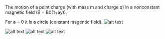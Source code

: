 The motion of a point charge (with mass m and charge q) in a nonconstant magnetic field (B = B0(1+ay)).

For a = 0 it is a circle (constant magentic field).
![alt text](https://github.com/lvikasz/Physics/blob/master/Particle%20in%20a%20nonconstant%20magnetic%20field/Curve1.png)


![alt text](https://github.com/lvikasz/Physics/blob/master/Particle%20in%20a%20nonconstant%20magnetic%20field/Curve2.png)
![alt text](https://github.com/lvikasz/Physics/blob/master/Particle%20in%20a%20nonconstant%20magnetic%20field/Curve3.png)
![alt text](https://github.com/lvikasz/Physics/blob/master/Particle%20in%20a%20nonconstant%20magnetic%20field/Curve4.png)
